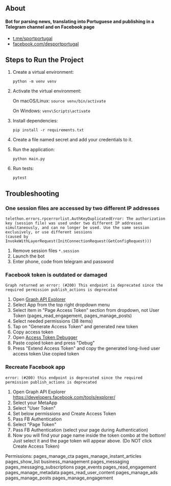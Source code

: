 ## About

#### Bot for parsing news, translating into Portuguese and publishing in a Telegram channel and on Facebook page
- [t.me/sportportugal](https://t.me/sportportugal)
- [facebook.com/desportportugal](https://www.facebook.com/desportportugal)


## Steps to Run the Project

1. Create a virtual environment:

   `python -m venv venv`

2.	Activate the virtual environment:

    On macOS/Linux: `source venv/bin/activate`

    On Windows: `venv\Scripts\activate`

3.	Install dependencies:

    `pip install -r requirements.txt`

4.	Create a file named secret and add your credentials to it.
5.	Run the application:

    `python main.py`
6. Run tests:

    `pytest`

## Troubleshooting

### One session files are accessed by two different IP addresses
```commandline
telethon.errors.rpcerrorlist.AuthKeyDuplicatedError: The authorization key (session file) was used under two different IP addresses 
simultaneously, and can no longer be used. Use the same session exclusively, or use different sessions 
(caused by InvokeWithLayerRequest(InitConnectionRequest(GetConfigRequest)))
```
1. Remove session files `*.session`
2. Launch the bot 
3. Enter phone, code from telegram and password

### Facebook token is outdated or damaged
```commandline
Graph returned an error: (#200) This endpoint is deprecated since the required permission publish_actions is deprecated
```

1. Open [Graph API Explorer](https://developers.facebook.com/tools/explorer/)
2. Select App from the top right dropdown menu
3. Select item in "Page Access Token" section from dropdown, not User Token (pages_read_engagement,	pages_manage_posts) 
4. Select needed permissions (38 items)
5. Tap on "Generate Access Token" and generated new token
6. Copy access token
7. Open [Access Token Debugger](https://developers.facebook.com/tools/debug/accesstoken/)
8. Paste copied token and press "Debug"
9. Press "Extend Access Token" and copy the generated long-lived user access token
Use copied token


### Recreate Facebook app
```commandline
error: (#200) this endpoint is deprecated since the required permission publish_actions is deprecated
```
1. Open Graph API Explorer https://developers.facebook.com/tools/explorer/ 
2. Select your MetaApp 
3. Select "User Token" 
4. Set below permissions and Create Access Token 
5. Pass FB Authentication 
6. Select "Page Token" 
7. Pass FB Authentication (select your page during Authentication) 
8. Now you will find your page name inside the token combo at the bottom! Just select it and the page token will appear above. (Do NOT click Create Access Token)

Permissions: pages_manage_cta pages_manage_instant_articles pages_show_list business_management pages_messaging pages_messaging_subscriptions page_events pages_read_engagement pages_manage_metadata pages_read_user_content pages_manage_ads pages_manage_posts pages_manage_engagement

